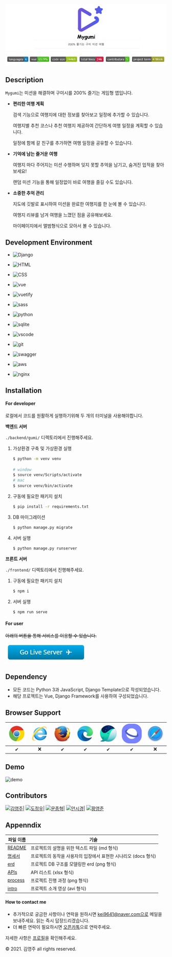 <img src="./assets/logo.png" alt="testlogo"  />

<img src="./assets/badge.jpg" alt="badges" style="zoom:80%;" />



## Description

`Mygumi`는 미션을 해결하며 구미시를 200% 즐기는 게임형 앱입니다.

- __편리한 여행 계획__

  검색 기능으로 여행지에 대한 정보를 찾아보고 일정에 추가할 수 있습니다.

  여행지별 추천 코스나 추천 여행지 제공하여 간단하게 여행 일정을 계획할 수 있습니다.

  일정에 함께 갈 친구를 추가하면 여행 일정을 공유할 수 있습니다.

- __기억에 남는 즐거운 여행__ 

  여행지 마다 주어지는 미션 수행하며 잊지 못할 추억을 남기고, 숨겨진 업적을 찾아보세요!

  랜덤 미션 기능을 통해 일정없이 바로 여행을 즐길 수도 있습니다.

- __소중한 추억 관리__ 

  지도에 깃발로 표시하여 미션을 완료한 여행지를 한 눈에 볼 수 있습니다.

  여행지 리뷰를 남겨 여행을 느꼈던 점을 공유해보세요.

  마이페이지에서 앨범형식으로 모아서 볼 수 있습니다.



## Development Environment

- ![Django](https://img.shields.io/badge/Django-092E20?style=for-the-badge&logo=django&logoColor=white) 

- ![HTML](https://img.shields.io/badge/HTML5-E34F26?style=for-the-badge&logo=html5&logoColor=white) 

- ![CSS](https://img.shields.io/badge/CSS3-1572B6?style=for-the-badge&logo=css3&logoColor=white) 

- ![vue](https://img.shields.io/badge/Vue.js-35495E?style=for-the-badge&logo=vue.js&logoColor=4FC08D) 

- ![vuetify](https://img.shields.io/badge/Vuetify-1867C0?style=for-the-badge&logo=vuetify&logoColor=white) 

- ![sass](https://img.shields.io/badge/Sass-CC6699?style=for-the-badge&logo=sass&logoColor=white) 

- ![python](https://img.shields.io/badge/Python-3776AB?style=for-the-badge&logo=python&logoColor=white) 

- ![sqlite](https://img.shields.io/badge/SQLite-07405E?style=for-the-badge&logo=sqlite&logoColor=white)  

- ![vscode](https://img.shields.io/badge/Visual_Studio_Code-0078D4?style=for-the-badge&logo=visual%20studio%20code&logoColor=white) 

- ![git](https://img.shields.io/badge/GitLab-FCA121?style=for-the-badge&logo=gitlab&logoColor=white) 

- ![swagger](https://img.shields.io/badge/Swagger-85EA2D?style=for-the-badge&logo=swagger&logoColor=black) 

- ![aws](https://img.shields.io/badge/Amazon_AWS-232F3E?style=for-the-badge&logo=amazon-aws&logoColor=white) 

- ![nginx](https://img.shields.io/badge/NGINX-269539?style=for-the-badge&logo=nginx&logoColor=white) 

  

## Installation

#### For developer

로컬에서 코드를 원활하게 실행하기위해 두 개의 터미널을 사용해야합니다.

__백엔드 서버__

`./backend/gumi/` 디렉토리에서 진행해주세요.

1. 가상환경 구축 및 가상환경 실행

   ```bash
   $ python -m venv venv
   
   # window
   $ source venv/Scripts/activate
   # mac
   $ source venv/bin/activate
   ```

2. 구동에 필요한 패키지 설치

   ```bash
   $ pip install -r requirements.txt
   ```

3. DB 마이그레이션

   ```bash
   $ python manage.py migrate
   ```

5. 서버 실행

   ```bash
   $ python manage.py runserver
   ```

__프론트 서버__

`./frontend/` 디렉토리에서 진행해주세요.

1. 구동에 필요한 패키지 설치

   ```bash
   $ npm i
   ```

2. 서버 실행

   ```bash
   $ npm run serve
   ```

   

#### For user

~~아래의 버튼을 통해 서비스를 이용할 수 있습니다.~~

[![button](./assets/go_live_server.png)](https://k3d201.p.ssafy.io/)



## Dependency

- 모든 코드는 Python 3과 JavaScript, Django Template으로 작성되었습니다.
- 해당 프로젝트는 Vue, Django Framework를 사용하여 구성되었습니다.



## Browser Support

| ![chrome](./assets/chrome_logo1.png) | ![ie](./assets/ie_logo1.png) | ![firefox](./assets/firefox_logo1.png) | ![edge](./assets/edge_logo1.png) | ![whale](./assets/whale_logo.png) | <img src="./assets/samsung-mobile-logo.png" alt="samsung" style="zoom:80%;" /> | ![safari](./assets/safari_logo1.png) |
| :----------------------------------: | :--------------------------: | :------------------------------------: | :------------------------------: | :-------------------------------: | :----------------------------------------------------------: | :----------------------------------: |
|                  ✔                   |              ❌               |                   ✔                    |                ✔                 |                 ✔                 |                              ✔                               |                  ❌                   |



## Demo

![demo](./assets/demo.gif)



## Contributors

[![김영주](https://img.shields.io/badge/김영주-181717?style=for-the-badge&logo=GitHub&logoColor=white)](https://github.com/kei9641)| [![도정우](https://img.shields.io/badge/도정우-181717?style=for-the-badge&logo=GitHub&logoColor=white)](https://github.com/wjddn279)| [![문종혁](https://img.shields.io/badge/문종혁-181717?style=for-the-badge&logo=GitHub&logoColor=white)](https://github.com/lunarus00)| [![안시경](https://img.shields.io/badge/안시경-181717?style=for-the-badge&logo=GitHub&logoColor=white)](https://github.com/ansigyeong)| [![황영준](https://img.shields.io/badge/황영준-181717?style=for-the-badge&logo=GitHub&logoColor=white)](https://github.com/HwnagYoungJun)



## Appenndix

| 파일 이름                                                    | 기술                                                         |
| ------------------------------------------------------------ | ------------------------------------------------------------ |
| [README](https://github.com/kei9641/Mygumi/blob/master/README.md) | 프로젝트의 설명을 위한 텍스트 파일 (md 형식)                 |
| [명세서](https://github.com/kei9641/Mygumi/blob/master/appendix/명세서.docx) | 프로젝트의 동작을 사용자의 입장에서 표현한 시나리오 (docs 형식) |
| [erd](https://github.com/kei9641/Mygumi/blob/master/appendix/erd.png) | 프로젝트 DB 구조를 모델링한 erd (png 형식)                   |
| [APIs](https://github.com/kei9641/Mygumi/blob/master/appendix/API.xlsx) | API 리스트 (xlsx 형식)                                       |
| [process](https://github.com/kei9641/Mygumi/blob/master/appendix/process.png) | 프로젝트 진행 과정 (png 형식)                                |
| [intro](https://github.com/kei9641/Mygumi/blob/master/appendix/intro.avi) | 프로젝트 소개 영상 (avi 형식)                                |



#### How to contact me

- 추가적으로 궁금한 사항이나 연락을 원하시면 kei9641@naver.com으로 메일을 보내주세요. 읽는 즉시 답장드리겠습니다.
- 더 빠른 연락이 필요하시면 [오픈카톡](https://open.kakao.com/me/here0k)으로 연락주세요.

자세한 사항은 [프로필](https://kei9641.github.io/categories/profile)을 확인해주세요.



© 2021. 김영주 all rights reserved.

